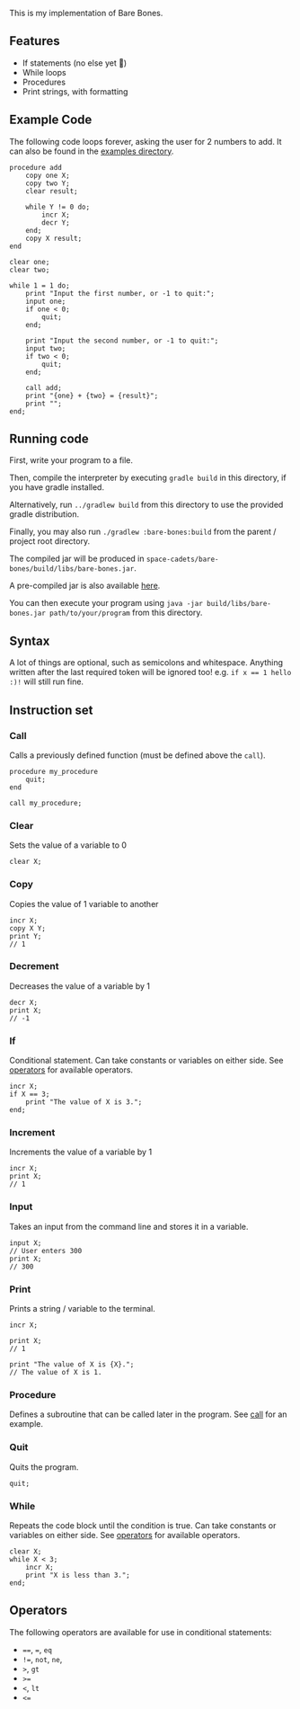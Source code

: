 This is my implementation of Bare Bones.

## Features
- If statements (no else yet 🙁)
- While loops
- Procedures
- Print strings, with formatting

## Example Code
The following code loops forever, asking the user for 2 numbers to add.
It can also be found in the [examples directory](./examples/procedures).
```
procedure add
    copy one X;
    copy two Y;
    clear result;

    while Y != 0 do;
        incr X;
        decr Y;
    end;
    copy X result;
end

clear one;
clear two;

while 1 = 1 do;
    print "Input the first number, or -1 to quit:";
    input one;
    if one < 0;
        quit;
    end;

    print "Input the second number, or -1 to quit:";
    input two;
    if two < 0;
        quit;
    end;

    call add;
    print "{one} + {two} = {result}";
    print "";
end;
```

## Running code
First, write your program to a file.

Then, compile the interpreter by executing `gradle build` in this directory, if you have gradle installed.

Alternatively, run `../gradlew build` from this directory to use the provided gradle distribution.

Finally, you may also run `./gradlew :bare-bones:build` from the parent / project root directory.

The compiled jar will be produced in `space-cadets/bare-bones/build/libs/bare-bones.jar`.

A pre-compiled jar is also available [here](https://github.com/RyanW02/space-cadets/releases).

You can then execute your program using `java -jar build/libs/bare-bones.jar path/to/your/program` from this directory.

## Syntax
A lot of things are optional, such as semicolons and whitespace. Anything written after the last required token will be
ignored too! e.g. `if x == 1 hello :)!` will still run fine.

## Instruction set
### Call
Calls a previously defined function (must be defined above the `call`).
```
procedure my_procedure
    quit;
end

call my_procedure;
```

### Clear
Sets the value of a variable to 0
```
clear X;
```

### Copy
Copies the value of 1 variable to another
```
incr X;
copy X Y;
print Y;
// 1
```

### Decrement
Decreases the value of a variable by 1
```
decr X;
print X;
// -1
```

### If
Conditional statement. Can take constants or variables on either side. See [operators](#operators) for available operators.
```
incr X;
if X == 3;
    print "The value of X is 3.";
end;
```

### Increment
Increments the value of a variable by 1
```
incr X;
print X;
// 1
```

### Input
Takes an input from the command line and stores it in a variable.
```
input X;
// User enters 300
print X;
// 300
```

### Print
Prints a string / variable to the terminal.
```
incr X;

print X;
// 1

print "The value of X is {X}.";
// The value of X is 1.
```

### Procedure
Defines a subroutine that can be called later in the program. See [call](#call) for an example.

### Quit
Quits the program.
```
quit;
```

### While
Repeats the code block until the condition is true. Can take constants or variables on either side. See [operators](#operators) for available operators.
```
clear X;
while X < 3;
    incr X;
    print "X is less than 3.";
end;
```

## Operators
The following operators are available for use in conditional statements:
- `==`, `=`, `eq`
- `!=`, `not`, `ne`,
- `>`, `gt`
- `>=`
- `<`, `lt`
- `<=`